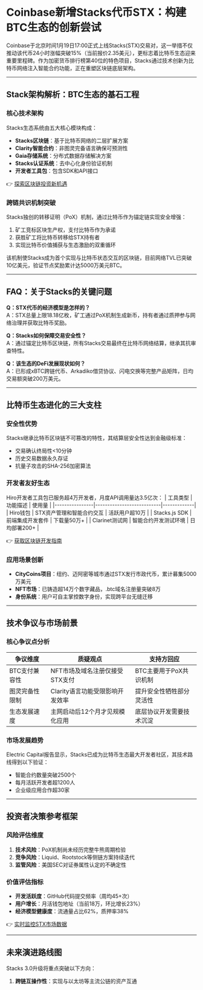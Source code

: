 # Coinbase新增Stacks代币STX：构建BTC生态的创新尝试

Coinbase于北京时间1月19日17:00正式上线Stacks(STX)交易对，这一举措不仅推动该代币24小时涨幅突破15%（当前报价2.35美元），更标志着比特币生态迎来重要里程碑。作为加密货币排行榜第40位的特色项目，Stacks通过技术创新为比特币网络注入智能合约功能，正在重塑区块链底层架构。

---

## Stack架构解析：BTC生态的基石工程

### 核心技术架构
Stacks生态系统由五大核心模块构成：
- **Stacks区块链**：基于比特币网络的二层扩展方案
- **Clarity智能合约**：非图灵完备语言确保可预测性
- **Gaia存储系统**：分布式数据存储解决方案
- **Stacks认证系统**：去中心化身份验证机制
- **开发者工具包**：包含SDK和API接口

👉 [探索区块链投资新机遇](https://bit.ly/okx_welcome)

### 跨链共识机制突破
Stacks独创的转移证明（PoX）机制，通过比特币作为锚定链实现安全增强：
1. 矿工竞标区块生产权，支付比特币作为承诺
2. 获胜矿工将比特币转移给STX持有者
3. 实现比特币价值捕获与生态激励的双重循环

该机制使Stacks成为首个实现与比特币状态交互的区块链，目前网络TVL已突破10亿美元，验证节点奖励累计达5000万美元BTC。

---

## FAQ：关于Stacks的关键问题

**Q：STX代币的经济模型是怎样的？**  
A：STX总量上限18.18亿枚，矿工通过PoX机制生成新币，持有者通过质押参与网络治理并获取比特币奖励。

**Q：Stacks如何保障交易安全性？**  
A：通过锚定比特币区块链，所有Stacks交易最终在比特币网络结算，继承其抗审查特性。

**Q：该生态的DeFi发展现状如何？**  
A：已形成xBTC跨链代币、Arkadiko借贷协议、闪电交换等完整产品矩阵，日均交易额突破200万美元。

---

## 比特币生态进化的三大支柱

### 安全性优势
Stacks继承比特币区块链不可篡改的特性，其结算层安全性达到金融级标准：
- 交易确认终局性<10分钟
- 历史交易数据永久存证
- 抗量子攻击的SHA-256加密算法

### 开发者友好生态
Hiro开发者工具包已服务超4万开发者，月度API调用量达3.5亿次：
| 工具类型       | 功能描述                  | 使用量       |
|----------------|---------------------------|-------------|
| Hiro钱包       | STX资产管理和智能合约交互 | 活跃用户超10万 |
| Stacks.js SDK  | 前端集成开发套件          | 下载量50万+  |
| Clarinet测试网 | 智能合约开发测试环境      | 日均部署200+ |

👉 [获取区块链开发指南](https://bit.ly/okx_welcome)

### 应用场景创新
- **CityCoins项目**：纽约、迈阿密等城市通过STX发行市政代币，累计募集5000万美元
- **NFT市场**：已铸造超14万个数字藏品，.btc域名注册量突破8万
- **身份系统**：用户可自主掌控数字身份，实现跨平台无缝迁移

---

## 技术争议与市场前景

### 核心争议点分析
| 争议维度       | 质疑观点                          | 支持方回应                    |
|----------------|-----------------------------------|-----------------------------|
| BTC支付兼容性  | NFT市场及域名注册仅接受STX支付    | BTC主要用于PoX共识机制        |
| 图灵完备性限制 | Clarity语言功能受限影响开发效率   | 提升安全性牺牲部分灵活性      |
| 生态发展速度   | 主网启动后12个月才见规模化应用    | 底层协议开发需要技术沉淀      |

### 市场发展趋势
Electric Capital报告显示，Stacks已成为比特币生态最大开发者社区，其技术路线得到以下验证：
- 智能合约数量突破2500个
- 每月活跃开发者超1200人
- 企业级应用合作超30家

---

## 投资者决策参考框架

### 风险评估维度
1. **技术风险**：PoX机制尚未经历完整牛熊周期检验
2. **竞争风险**：Liquid、Rootstock等侧链方案持续迭代
3. **监管风险**：美国SEC对证券属性认定的不确定性

### 价值评估指标
- **开发活跃度**：GitHub代码提交频率（周均45+次）
- **用户增长**：月活钱包地址（当前18万，环比增长23%）
- **经济模型健康度**：流通量占比62%，质押率38%

👉 [实时监控STX市场数据](https://bit.ly/okx_welcome)

---

## 未来演进路线图
Stacks 3.0升级将重点突破以下方向：
1. **跨链互操作性**：实现与以太坊等主流公链的资产互通
